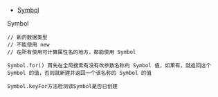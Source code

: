 - [Symbol](#Symbol)

<a id="Symbol">Symbol</a>
```
// 新的数据类型
// 不能使用 new
// 在所有使用可计算属性名的地方，都能使用 Symbol

Symbol.for() 首先在全局搜索有没有改参数名称的 Symbol 值，如果有，就返回这个 Symbol 的值，否则就新建并返回一个该名称的 Symbol 的值

Symbol.keyFor方法检测该Symbol是否已创建
```